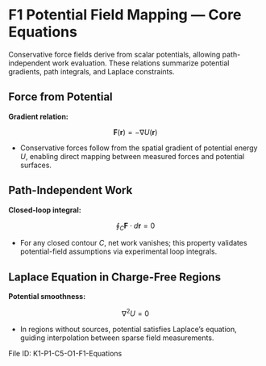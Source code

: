 # F1 Potential Field Mapping — Core Equations

Conservative force fields derive from scalar potentials, allowing path-independent work evaluation. These relations summarize potential gradients, path integrals, and Laplace constraints.

## Force from Potential
**Gradient relation:**

$$\mathbf{F}(\mathbf{r}) = - \nabla U(\mathbf{r})$$

- Conservative forces follow from the spatial gradient of potential energy $U$, enabling direct mapping between measured forces and potential surfaces.

## Path-Independent Work
**Closed-loop integral:**

$$\oint_{C} \mathbf{F} \cdot d\mathbf{r} = 0$$

- For any closed contour $C$, net work vanishes; this property validates potential-field assumptions via experimental loop integrals.

## Laplace Equation in Charge-Free Regions
**Potential smoothness:**

$$\nabla^{2} U = 0$$

- In regions without sources, potential satisfies Laplace’s equation, guiding interpolation between sparse field measurements.

File ID: K1-P1-C5-O1-F1-Equations
